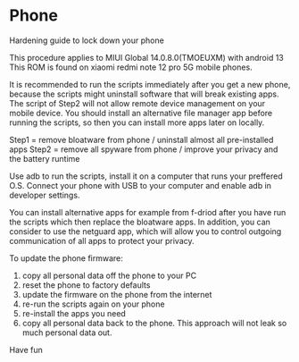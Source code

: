 # Phone
Hardening guide to lock down your phone

This procedure applies to MIUI Global 14.0.8.0(TMOEUXM) with android 13
This ROM is found on xiaomi redmi note 12 pro 5G mobile phones.

It is recommended to run the scripts immediately after you get a new phone,
because the scripts might uninstall software that will break existing apps.
The script of Step2 will not allow remote device management on your mobile device.
You should install an alternative file manager app before running the scripts, so
then you can install more apps later on locally.

Step1 = remove bloatware from phone     / uninstall almost all pre-installed apps
Step2 = remove all spyware from phone   / improve your privacy and the battery runtime

Use adb to run the scripts, install it on a computer that runs your preffered O.S.
Connect your phone with USB to your computer and enable adb in developer settings.

You can install alternative apps for example from f-driod after you have run the scripts
which then replace the bloatware apps. In addition, you can consider to use the netguard app,
which will allow you to control outgoing communication of all apps to protect your privacy.

To update the phone firmware:
1. copy all personal data off the phone to your PC
2. reset the phone to factory defaults
3. update the firmware on the phone from the internet
4. re-run the scripts again on your phone
5. re-install the apps you need
6. copy all personal data back to the phone.
This approach will not leak so much personal data out.

Have fun
